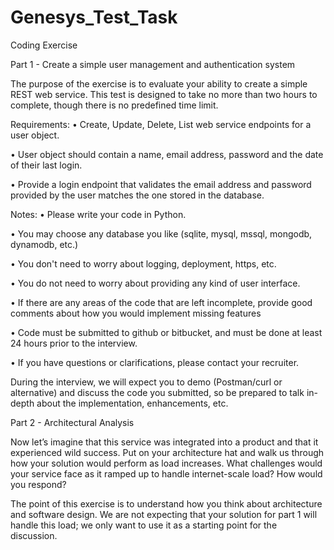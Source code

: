 # Genesys_Test_Task
Coding Exercise

Part 1 - Create a simple user management and authentication system

The purpose of the exercise is to evaluate your ability to create a simple REST web service. This test is designed
to take no more than two hours to complete, though there is no predefined time limit.

Requirements:
• Create, Update, Delete, List web service endpoints for a user object.

• User object should contain a name, email address, password and the date of their last login.

• Provide a login endpoint that validates the email address and password provided by the user
matches the one stored in the database.


Notes:
• Please write your code in Python.

• You may choose any database you like (sqlite, mysql, mssql, mongodb, dynamodb, etc.)

• You don't need to worry about logging, deployment, https, etc.

• You do not need to worry about providing any kind of user interface.

• If there are any areas of the code that are left incomplete, provide good comments about how
you would implement missing features

• Code must be submitted to github or bitbucket, and must be done at least 24 hours prior to the interview.

• If you have questions or clarifications, please contact your recruiter.

During the interview, we will expect you to demo (Postman/curl or alternative) and discuss the code you submitted, so be prepared to talk in-depth about the implementation, enhancements, etc.

Part 2 - Architectural Analysis

Now let’s imagine that this service was integrated into a product and that it experienced wild
success. Put on your architecture hat and walk us through how your solution would perform as load
increases. What challenges would your service face as it ramped up to handle internet-scale load? How
would you respond?

The point of this exercise is to understand how you think about architecture and software design. We
are not expecting that your solution for part 1 will handle this load; we only want to use it as a starting
point for the discussion.
